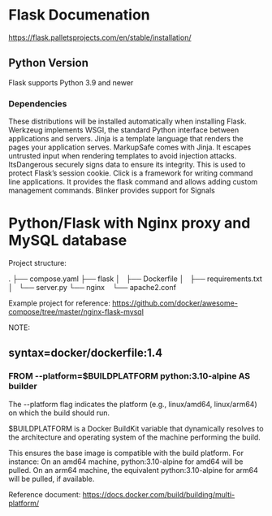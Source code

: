 # Flask Documenation

https://flask.palletsprojects.com/en/stable/installation/

## Python Version
Flask supports Python 3.9 and newer

### Dependencies

These distributions will be installed automatically when installing Flask.
Werkzeug implements WSGI, the standard Python interface between applications and servers.
Jinja is a template language that renders the pages your application serves.
MarkupSafe comes with Jinja. It escapes untrusted input when rendering templates to avoid injection attacks.
ItsDangerous securely signs data to ensure its integrity. This is used to protect Flask’s session cookie.
Click is a framework for writing command line applications. It provides the flask command and allows adding custom management commands.
Blinker provides support for Signals

# Python/Flask with Nginx proxy and MySQL database

Project structure:

.
├── compose.yaml
├── flask
│   ├── Dockerfile
│   ├── requirements.txt
│   └── server.py
└── nginx
    └── apache2.conf 

Example project for reference: https://github.com/docker/awesome-compose/tree/master/nginx-flask-mysql

NOTE:

## syntax=docker/dockerfile:1.4
### FROM --platform=$BUILDPLATFORM python:3.10-alpine AS builder

The --platform flag indicates the platform (e.g., linux/amd64, linux/arm64) on which the build should run.

$BUILDPLATFORM is a Docker BuildKit variable that dynamically resolves to the architecture and operating system of the machine performing the build.

This ensures the base image is compatible with the build platform. For instance:
On an amd64 machine, python:3.10-alpine for amd64 will be pulled.
On an arm64 machine, the equivalent python:3.10-alpine for arm64 will be pulled, if available.

Reference document: https://docs.docker.com/build/building/multi-platform/
